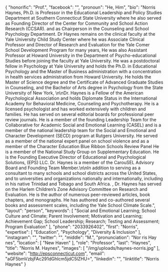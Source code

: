 {
  "honorific": "Prof.",
  "facebook": "",
  "pronoun": "He, Him",
  "bio": "Norris Haynes, Ph.D. is Professor in the Educational Leadership and Policy Studies Department at Southern Connecticut State University where he also served as Founding Director of the Center for Community and School Action Research (CCSAR). and as Chairperson in the Counseling and School Psychology Department. Dr Haynes remains on the clinical faculty at the Yale University Child Study Center where he was Associate Clinical Professor and Director of Research and Evaluation for the Yale Comer School Development Program for many years, He was also Assistant Professor at Howard University in the Department of Psycho-educational Studies before joining the faculty at Yale University. He was a postdoctoral fellow in Psychology at Yale University and holds the Ph.D. in Educational Psychology and the Master of Business administration with a concentration in health services administration from Howard University. He holds the Master of Science degree and the Certificate of Advanced Graduate Studies in Counseling, and the Bachelor of Arts degree in Psychology from the State University of New York, \n\nDr. Haynes is a Fellow of the American Psychological Association and holds Diplomate Status in the International Academy for Behavioral Medicine, Counseling and Psychotherapy. He is a licensed psychologist and has worked extensively with children and families. He has served on several editorial boards for professional peer review journals. He is a member of the founding Leadership Team for the Collaborative for Academic Social and Emotional Learning (CASEL) and is a member of the national leadership team for the Social and Emotional and Character Development (SECD) program at Rutgers University. He served as a member of the national expert panel on school violence and as a member of the Character Education Blue Ribbon Schools Review Panel He is a member of the National Study Group on Supplementary Education. He is the Founding Executive Director of Educational and Psychological Solutions, (EPS) LLC. Dr. Haynes is a member of the CarouSEL Advisory Board and Founding Team Member.\n\nIn addition to serving as a consultant to many schools and school districts across the United States, and to universities and organizations nationally and internationally, including in his native Trinidad and Tobago and South Africa. , Dr. Haynes has served on the Harlem Children’s Zone Advisory Committee on Research and Evaluation. He is the author of numerous peer-reviewed articles, book chapters, and monographs. He has authored and co-authored several books and assessment scales, including the Yale School Climate Scale.",
  "layout": "person",
  "keywords": [
    "Social and Emotional Learning; School Culture and Climate; Parent Involvement; Motivation and Learning; Achievement Gap; School Leadership; Research; Testing and Assessment; Program Evaluation"
  ],
  "phone": "2033926402",
  "first": "Norris",
  "expertise": [
    "Education",
    "Psychology",
    "Diversity & Inclusion"
  ],
  "instagram": "",
  "twitter": "",
  "middle": "M.",
  "pronunciation": "Nor ris      Hay nes",
  "location": [
    "New Haven"
  ],
  "role": "Professor",
  "last": "Haynes",
  "title": "Norris M. Haynes",
  "images": [
    "/img/uploads/haynes-norris.jpg"
  ],
  "website": "http://epsconnecticut.com",
  "email": "aGF5bmVzbjFAc291dGhlcm5jdC5lZHU=",
  "linkedin": "",
  "linktitle": "Norris Haynes"
}